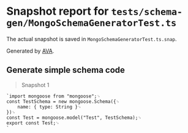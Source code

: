 # Snapshot report for `tests/schema-gen/MongoSchemaGeneratorTest.ts`

The actual snapshot is saved in `MongoSchemaGeneratorTest.ts.snap`.

Generated by [AVA](https://avajs.dev).

## Generate simple schema code

> Snapshot 1

    `import mongoose from "mongoose";␊
    const TestSchema = new mongoose.Schema({␊
        name: { type: String }␊
    })␊
    const Test = mongoose.model("Test", TestSchema);␊
    export const Test;␊
    `
